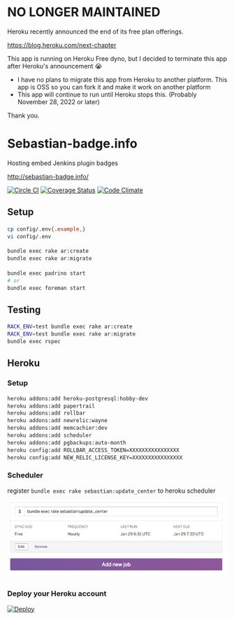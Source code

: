 # NO LONGER MAINTAINED
Heroku recently announced the end of its free plan offerings.

https://blog.heroku.com/next-chapter

This app is running on Heroku Free dyno, but I decided to terminate this app after Heroku's announcement :sob:

* I have no plans to migrate this app from Heroku to another platform. This app is OSS so you can fork it and make it work on another platform
* This app will continue to run until Heroku stops this.  (Probably November 28, 2022 or later)

Thank you.

# Sebastian-badge.info
Hosting embed Jenkins plugin badges

http://sebastian-badge.info/

[![Circle CI](https://circleci.com/gh/sue445/sebastian-badge/tree/master.svg?style=svg)](https://circleci.com/gh/sue445/sebastian-badge/tree/master)
[![Coverage Status](https://coveralls.io/repos/sue445/sebastian-badge/badge.svg)](https://coveralls.io/r/sue445/sebastian-badge)
[![Code Climate](https://codeclimate.com/github/sue445/sebastian-badge/badges/gpa.svg)](https://codeclimate.com/github/sue445/sebastian-badge)

## Setup
```bash
cp config/.env{.example,}
vi config/.env

bundle exec rake ar:create
bundle exec rake ar:migrate

bundle exec padrino start
# or
bundle exec foreman start
```

## Testing
```bash
RACK_ENV=test bundle exec rake ar:create
RACK_ENV=test bundle exec rake ar:migrate
bundle exec rspec
```

## Heroku
### Setup
```bash
heroku addons:add heroku-postgresql:hobby-dev
heroku addons:add papertrail
heroku addons:add rollbar
heroku addons:add newrelic:wayne
heroku addons:add memcachier:dev
heroku addons:add scheduler
heroku addons:add pgbackups:auto-month
heroku config:add ROLLBAR_ACCESS_TOKEN=XXXXXXXXXXXXXXXX
heroku config:add NEW_RELIC_LICENSE_KEY=XXXXXXXXXXXXXXXX
```

### Scheduler
register `bundle exec rake sebastian:update_center` to heroku scheduler

![heroku-scheduler](doc/heroku-scheduler.png)

### Deploy your Heroku account
[![Deploy](https://www.herokucdn.com/deploy/button.png)](https://heroku.com/deploy)

